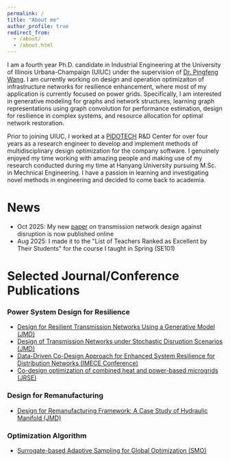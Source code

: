 ```yaml
---
permalink: /
title: "About me"
author_profile: true
redirect_from:
  - /about/
  - /about.html
---
```


I am a fourth year Ph.D. candidate in Industrial Engineering at the University of Illinois Urbana-Champaign (UIUC) under the supervision of [Dr. Pingfeng Wang](https://ise.illinois.edu/directory/profile/pingfeng). I am currently working on design and operation optimizaiton of infrastructure networks for resilience enhancement, where most of my application is currently focused on power grids. Specifically, I am interested in generative modeling for graphs and network structures, learning graph representations using graph convolution for performance estimation, design for resilience in complex systems, and resource allocation for optimal network restoration. 

Prior to joining UIUC, I worked at a [PIDOTECH](https://www.pidotech.com/eng/about/about01.php) R&D Center for over four years as a research engineer to develop and implement methods of multidisciplinary design optimization for the company software. I genuinely enjoyed my time working with amazing people and making use of my research conducted during my time at Hanyang University pursuing M.Sc. in Mechnical Engineering. I have a passion in learning and investigating novel methods in engineering and decided to come back to academia. 

News
=====
* Oct 2025: My new [paper](https://doi.org/10.1115/1.4070127) on transmission network design against disruption is now published online
* Aug 2025: I made it to the "List of Teachers Ranked as Excellent by Their Students" for the course I taught in Spring (SE101)


Selected Journal/Conference Publications
======
### Power System Design for Resilience
* [Design for Resilient Transmission Networks Using a Generative Model (JMD)](https://doi.org/10.1115/1.4067745)
* [Design of Transmission Networks under Stochastic Disruption Scenarios (JMD)](https://doi.org/10.1115/1.4070127)
* [Data-Driven Co-Design Approach for Enhanced System Resilience for Distribution Networks (IMECE Conference)](https://doi.org/10.1115/IMECE2024-145487)
* [Co-design optimization of combined heat and power-based microgrids (JRSE)](https://doi.org/10.1063/5.0165676)

### Design for Remanufacturing
* [Design for Remanufacturing Framework: A Case Study of Hydraulic Manifold (JMD)](https://doi.org/10.1115/1.4067746)

### Optimization Algorithm
* [Surrogate-based Adaptive Sampling for Global Optimization (SMO)](https://doi.org/10.1007/s00158-018-1942-2)
